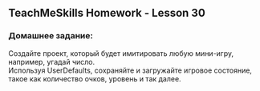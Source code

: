 ## TeachMeSkills Homework - Lesson 30

### Домашнее задание:

Создайте проект, который будет имитировать любую мини-игру, например, угадай число.  
Используя UserDefaults, сохраняйте и загружайте игровое состояние, такое как количество очков, уровень и так далее.

